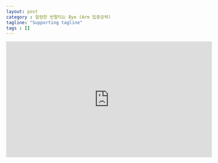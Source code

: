 ```yaml
---
layout: post
category : 헐렁한 반팔티는 Bye (Arm 집중공략)
tagline: "Supporting tagline"
tags : []
---
```


<iframe width="560" height="315" src="https://www.youtube.com/embed/0zaMWkoM3uA" frameborder="0" allowfullscreen></iframe>
